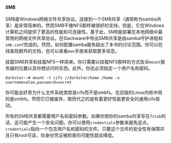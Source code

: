 #### SMB

SMB是Windows网络文件共享协议。连接到一个SMB共享（通常称为samba共享）是非常简单的。然而SMB不像NFS那样被很好的支持。但是，它在Windows计算机之间提供了更高的性能和可连接性。基于此，SMB是部署在本地网络中最常用的网络文件共享协议。在Slackware中导出SMB共享是由samba守护进程和`smb.conf`完成的。然而，如何配置samba服务超出了本书的讨论范围。你可以在线查找额外的文档，也可以查看`man`手册来获取更多信息。

挂载SMB共享和挂载NFS一样简单。你只需要以挂载NFS那样的方式告诉`mount`服务器的位置以及你想访问的东西。此外，你还必须指定一个用户名和密码。

```plain
darkstar:~# mount -t cifs //darkstar/home /home -o username=alan,password=secret
```

你可能会好奇为什么文件系统类型是cifs而不是smbfs。在旧版的Linux内核中用的是smbfs。然而它已被废弃，取而代之的是有着更好性能更安全的通用cifs驱动。

所有的SMB共享都需要用户名和密码参数。如果你把你的samba共享写在`fstab`的话，这可能产生一个安全问题。你可以使用`credentials`参数来避免这点。`credentials`指向一个包含用户名和密码的文件。只要这个文件的安全性有保障并且只有root可读，你身份凭证被损害的可能性就会降低。

